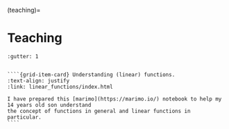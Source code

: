 (teaching)=

# Teaching

`````{grid} 1
:gutter: 1


````{grid-item-card} Understanding (linear) functions.
:text-align: justify
:link: linear_functions/index.html

I have prepared this [marimo](https://marimo.io/) notebook to help my 14 years old son understand
the concept of functions in general and linear functions in particular.
````


`````

